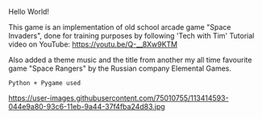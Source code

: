 Hello World!

This game is an implementation of old school arcade game "Space Invaders", 
done for training purposes by following 'Tech with Tim' Tutorial
video on YouTube: https://youtu.be/Q-__8Xw9KTM

Also added a theme music and the title from another 
my all time favourite game "Space Rangers" by the Russian company Elemental Games.

```Python + Pygame used```
  
https://user-images.githubusercontent.com/75010755/113414593-044e9a80-93c6-11eb-9a44-37f4fba24d83.jpg
